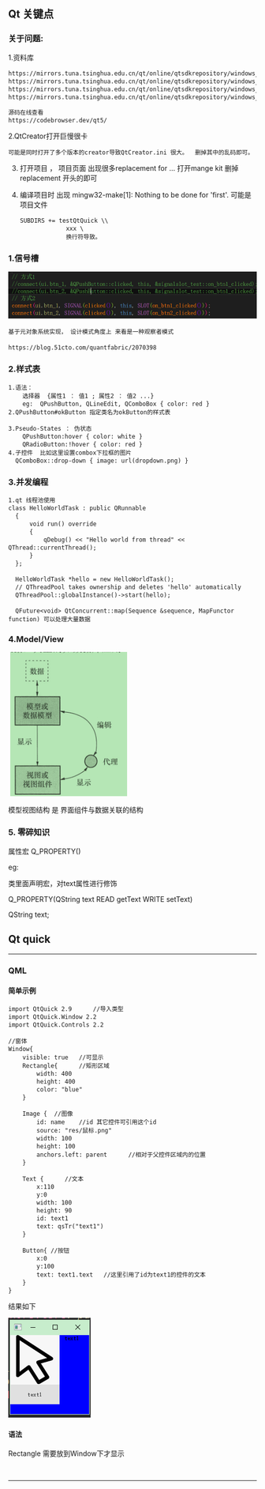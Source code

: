 ## Qt 关键点

### 关于问题:

1.资料库

```
https://mirrors.tuna.tsinghua.edu.cn/qt/online/qtsdkrepository/windows_x86/desktop/tools_mingw/
https://mirrors.tuna.tsinghua.edu.cn/qt/online/qtsdkrepository/windows_x86/desktop/qt5_5142/
https://mirrors.tuna.tsinghua.edu.cn/qt/online/qtsdkrepository/windows_x86/desktop/qt5_5142_src_doc_examples/
https://mirrors.tuna.tsinghua.edu.cn/qt/online/qtsdkrepository/windows_x86/desktop/qt5_5142_wasm/

```

```
源码在线查看
https://codebrowser.dev/qt5/
```

2.QtCreator打开巨慢很卡

```
可能是同时打开了多个版本的creator导致QtCreator.ini 很大。  删掉其中的乱码即可。
```

3. 打开项目 ， 项目页面 出现很多replacement for ...  打开mange kit  删掉 replacement 开头的即可

4. 编译项目时 出现 mingw32-make[1]: Nothing to be done for 'first'.  可能是 项目文件  

   ```
   SUBDIRS += testQtQuick \\
     			xxx \ 
     			换行符导致。
   
   ```

   



### 1.信号槽

![image-20231128160538127](note.assets/image-20231128160538127.png)

```
基于元对象系统实现， 设计模式角度上 来看是一种观察者模式

https://blog.51cto.com/quantfabric/2070398
```

### 2.样式表

```
1.语法：
	选择器  {属性1 ： 值1 ; 属性2 ： 值2 ...}
	eg:  QPushButton, QLineEdit, QComboBox { color: red }
2.QPushButton#okButton 指定类名为okButton的样式表

3.Pseudo-States ： 伪状态
	QPushButton:hover { color: white }
	QRadioButton:!hover { color: red }
4.子控件  比如这里设置combox下拉框的图片
  QComboBox::drop-down { image: url(dropdown.png) }
```

### 3.并发编程

```
1.qt 线程池使用
class HelloWorldTask : public QRunnable
  {
      void run() override
      {
          qDebug() << "Hello world from thread" << QThread::currentThread();
      }
  };

  HelloWorldTask *hello = new HelloWorldTask();
  // QThreadPool takes ownership and deletes 'hello' automatically
  QThreadPool::globalInstance()->start(hello);
  
  QFuture<void> QtConcurrent::map(Sequence &sequence, MapFunctor function) 可以处理大量数据
```

### 4.Model/View

​	![image-20240310205220737](note.assets/image-20240310205220737.png)

模型视图结构 是 界面组件与数据关联的结构

### 5. 零碎知识

属性宏 Q_PROPERTY()

eg:

类里面声明宏，对text属性进行修饰

  Q_PROPERTY(QString text READ getText WRITE setText)

  QString text;         



## Qt quick

---

### QML

####  简单示例

```
import QtQuick 2.9      //导入类型
import QtQuick.Window 2.2
import QtQuick.Controls 2.2

//窗体
Window{
    visible: true   //可显示
    Rectangle{	    //矩形区域
        width: 400
        height: 400
        color: "blue"		
    }

    Image {  //图像
        id: name    //id 其它控件可引用这个id
        source: "res/鼠标.png"
        width: 100
        height: 100
        anchors.left: parent      //相对于父控件区域内的位置
    }

    Text {		//文本
        x:110
        y:0
        width: 100
        height: 90
        id: text1
        text: qsTr("text1")
    }

    Button{	//按钮
        x:0
        y:100
        text: text1.text   //这里引用了id为text1的控件的文本
    }
}

```

结果如下

![image-20240712144706738](note.assets/image-20240712144706738.png)

#### 语法



Rectangle
需要放到Window下才显示

​	

---

